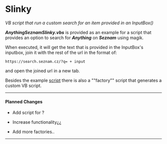 # Slinky

_VB script that run a custom search for an item provided in an InputBox()_

_**AnythingSeznamSlinky.vbs**_ is provided as an example for a script that provides an option to search for _**Anything**_ on _**Seznam**_ using magik.

When executed, it will get the text that is provided in the InputBox's inputbox, join it with the rest of the url in the format of:

    https://search.seznam.cz/?q= + input
    
and open the joined url in a new tab.

Besides the example [script](https://www.github.com/kaysersoze42/extend.io/src/dotNyet/SlinkySearch/VBSlinky/AnythingSeznamSlinky.vbs) there is also a ""factory"" script that generates a custom VB script.

----

#### Planned Changes

- Add script for ?

- Increase functionality¿¿

- Add more factories..

--------------------
